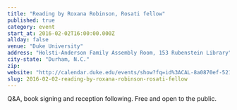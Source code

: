 ```yaml
---
title: "Reading by Roxana Robinson, Rosati fellow"
published: true
category: event
start_at: 2016-02-02T16:00:00.000Z
allday: false
venue: "Duke University"
address: "Holsti-Anderson Family Assembly Room, 153 Rubenstein Library"
city-state: "Durham, N.C."
zip:
website: "http://calendar.duke.edu/events/show?fq=id%3ACAL-8a0870ef-521c47f0-0152-22d12e5a-00004a8fdemobedework%40mysite.edu"
slug: 2016-02-02-reading-by-roxana-robinson-rosati-fellow
---
```

Q&A, book signing and reception following. Free and open to the public.

